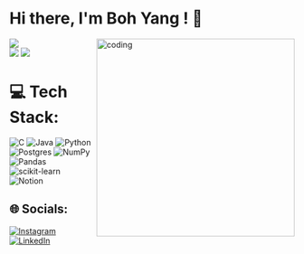 # Hi there, I'm Boh Yang ! 👋

![](https://github-readme-stats.vercel.app/api?username=bohyanggg&theme=vision-friendly-dark&hide_border=false&include_all_commits=true&count_private=false)
<img align="right" alt="coding" width="350" src="https://media.tenor.com/GfSX-u7VGM4AAAAC/coding.gif" > <br/>
![](https://github-readme-streak-stats.herokuapp.com/?user=bohyanggg&theme=vision-friendly-dark&hide_border=false)
![](https://github-readme-stats.vercel.app/api/top-langs/?username=bohyanggg&theme=vision-friendly-dark&hide_border=false&include_all_commits=true&count_private=false&layout=compact)

# 💻 Tech Stack:
![C](https://img.shields.io/badge/c-%2300599C.svg?style=for-the-badge&logo=c&logoColor=white) ![Java](https://img.shields.io/badge/java-%23ED8B00.svg?style=for-the-badge&logo=java&logoColor=white) ![Python](https://img.shields.io/badge/python-3670A0?style=for-the-badge&logo=python&logoColor=ffdd54) ![Postgres](https://img.shields.io/badge/postgres-%23316192.svg?style=for-the-badge&logo=postgresql&logoColor=white) ![NumPy](https://img.shields.io/badge/numpy-%23013243.svg?style=for-the-badge&logo=numpy&logoColor=white) ![Pandas](https://img.shields.io/badge/pandas-%23150458.svg?style=for-the-badge&logo=pandas&logoColor=white) ![scikit-learn](https://img.shields.io/badge/scikit--learn-%23F7931E.svg?style=for-the-badge&logo=scikit-learn&logoColor=white) ![Notion](https://img.shields.io/badge/Notion-%23000000.svg?style=for-the-badge&logo=notion&logoColor=white)

## 🌐 Socials:
[![Instagram](https://img.shields.io/badge/Instagram-%23E4405F.svg?logo=Instagram&logoColor=white)](https://instagram.com/bohyanggg) [![LinkedIn](https://img.shields.io/badge/LinkedIn-%230077B5.svg?logo=linkedin&logoColor=white)](https://linkedin.com/in/bohyanggg) 

<!-- Proudly created with GPRM ( https://gprm.itsvg.in ) -->
